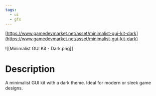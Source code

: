```yaml
---
tags:
  - ui
  - gfx
---
```

[https://www.gamedevmarket.net/asset/minimalist-gui-kit-dark](https://www.gamedevmarket.net/asset/minimalist-gui-kit-dark)

![[Minimalist GUI Kit - Dark.png]]

# Description
A minimalist GUI kit with a dark theme. Ideal for modern or sleek game designs.
